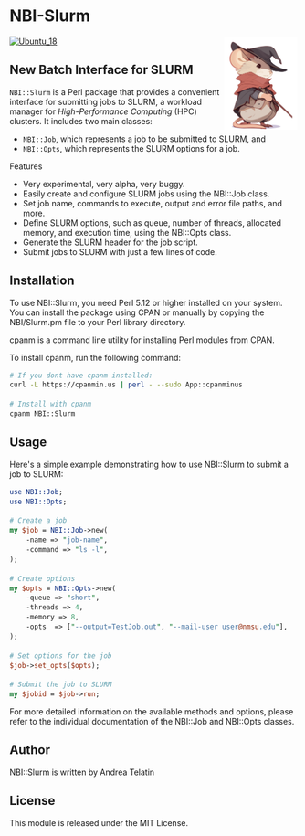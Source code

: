 # NBI-Slurm

<img align="right" src="docs/one-mouse.svg"  width="128">

[![Ubuntu_18](https://github.com/quadram-institute-bioscience/NBI-Slurm/actions/workflows/main.yml/badge.svg)](https://github.com/quadram-institute-bioscience/NBI-Slurm/actions/workflows/main.yml)



## New Batch Interface for SLURM

`NBI::Slurm` is a Perl package that provides a convenient interface for submitting jobs to SLURM, 
a workload manager for *High-Performance Computing* (HPC) clusters. 
It includes two main classes: 

 * `NBI::Job`, which represents a job to be submitted to SLURM, and 
 * `NBI::Opts`, which represents the SLURM options for a job.

Features

 * Very experimental, very alpha, very buggy.
 * Easily create and configure SLURM jobs using the NBI::Job class.
 * Set job name, commands to execute, output and error file paths, and more.
 * Define SLURM options, such as queue, number of threads, allocated memory, and execution time, using the NBI::Opts class.
 * Generate the SLURM header for the job script.
 * Submit jobs to SLURM with just a few lines of code.


## Installation

To use NBI::Slurm, you need Perl 5.12 or higher installed on your system. 
You can install the package using CPAN or manually by copying the NBI/Slurm.pm file to your Perl library directory.


cpanm is a command line utility for installing Perl modules from CPAN.

To install cpanm, run the following command:
```bash
# If you dont have cpanm installed:
curl -L https://cpanmin.us | perl - --sudo App::cpanminus

# Install with cpanm
cpanm NBI::Slurm
```


## Usage

Here's a simple example demonstrating how to use NBI::Slurm to submit a job to SLURM:

```perl
use NBI::Job;
use NBI::Opts;

# Create a job
my $job = NBI::Job->new(
    -name => "job-name",
    -command => "ls -l",
);

# Create options
my $opts = NBI::Opts->new(
    -queue => "short",
    -threads => 4,
    -memory => 8,
    -opts  => ["--output=TestJob.out", "--mail-user user@nmsu.edu"],
);

# Set options for the job
$job->set_opts($opts);

# Submit the job to SLURM
my $jobid = $job->run;
```

For more detailed information on the available methods and options, please refer to the individual documentation of the NBI::Job and NBI::Opts classes.

## Author

NBI::Slurm is written by Andrea Telatin

## License

This module is released under the MIT License.
